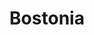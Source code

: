 ---
client: Boston University
title: Bostonia
category: work
type: web
role: Design, front-end build
url: http://www.bu.edu/bostonia

work_images:
-
  - size: 1560
    url: /assets/work/2012-02-21-bu-bostonia/homepage-1560.jpg
  - size: 960
    url: /assets/work/2012-02-21-bu-bostonia/homepage-960.jpg
  - size: 640
    url: /assets/work/2012-02-21-bu-bostonia/homepage-640.jpg
  - size: 320
    url: /assets/work/2012-02-21-bu-bostonia/homepage-320.jpg
  - caption: <a href="http://www.bu.edu/bostonia">Bostonia</a> is BU’s award-winning, print and online alumni magazine. I designed and maintained the site, as well as several interactive features.
-
  - size: 1560
    url: /assets/work/2012-02-21-bu-bostonia/civil-1560.jpg
  - size: 960
    url: /assets/work/2012-02-21-bu-bostonia/civil-960.jpg
  - size: 640
    url: /assets/work/2012-02-21-bu-bostonia/civil-640.jpg
  - size: 320
    url: /assets/work/2012-02-21-bu-bostonia/civil-320.jpg
-
  - size: 1560
    url: /assets/work/2012-02-21-bu-bostonia/china-1560.jpg
  - size: 960
    url: /assets/work/2012-02-21-bu-bostonia/china-960.jpg
  - size: 640
    url: /assets/work/2012-02-21-bu-bostonia/china-640.jpg
  - size: 320
    url: /assets/work/2012-02-21-bu-bostonia/china-320.jpg
-
  - size: 1560
    url: /assets/work/2012-02-21-bu-bostonia/campaign-1560.jpg
  - size: 960
    url: /assets/work/2012-02-21-bu-bostonia/campaign-960.jpg
  - size: 640
    url: /assets/work/2012-02-21-bu-bostonia/campaign-640.jpg
  - size: 320
    url: /assets/work/2012-02-21-bu-bostonia/campaign-320.jpg
  - caption: <strong>Highlights&colon;</strong> <a href="http://www.bu.edu/bostonia/summer14/civil-disobedience">“Civil Disobedience”</a>, a three-part feature on <a href="http://www.bu.edu/bostonia/winter-spring14/china">China</a> (English and <a href="http://www.bu.edu/bostonia/winter-spring14/china/chinese/">Chinese</a>), <a href="http://www.bu.edu/bostonia/fall13/wine">Wine</a>, <a href="http://www.bu.edu/bostonia/high-notes">High Notes</a>, <a href="http://www.bu.edu/bostonia/summer13/warming">Warming</a>, and <a href="http://www.bu.edu/bostonia/summer12/secret">Secret Lives</a>.
---
